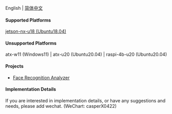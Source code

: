 English | [简体中文](./README-CN.md)

#### Supported Platforms
[jetson-nx-u18 (Ubuntu18.04)](https://github.com/casper-z/projects/blob/jetson-nx-u18/README.md)

#### Unsupported Platforms
atx-w11 (Windows11) | atx-u20 (Ubuntu20.04) | raspi-4b-u20 (Ubuntu20.04)

#### Projects
* [Face Recognition Analyzer](./face-recognition-analyzer/README.md)

#### Implementation Details
If you are interested in implementation details, or have any suggestions and needs, 
please add wechat. (WeChart: casperX0422)